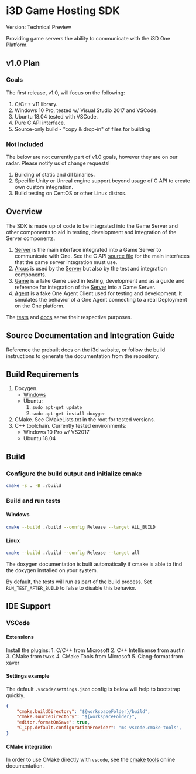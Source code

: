 # i3D Game Hosting SDK

Version: Technical Preview

Providing game servers the ability to communicate with the i3D One Platform.

## v1.0 Plan

### Goals

The first release, v1.0, will focus on the following:

1. C/C++ v11 library.
2. Windows 10 Pro, tested w/ Visual Studio 2017 and VSCode.
3. Ubuntu 18.04 tested with VSCode.
4. Pure C API interface.
5. Source-only build - "copy & drop-in" of files for building

### Not Included

The below are not currently part of v1.0 goals, however they are on our radar. Please notify us of change requests!

1. Building of static and dll binaries.
2. Specific Unity or Unreal engine support beyond usage of C API to create own custom integration.
3. Build testing on CentOS or other Linux distros.

## Overview

The SDK is made up of code to be integrated into the Game Server and other components to aid in testing, development and integration of the Server components.

1. [Server](one/server/readme.md) is the main interface integrated into a Game Server to communicate with One. See the C API [source file](one/server/c_api.h) for the main interfaces that the game server integration must use.
2. [Arcus](one/arcus/readme.md) is used by the [Server]() but also by the test and integration components.
3. [Game](one/game/readme.md) is a fake Game used in testing, development and as a guide and reference for integration of the [Server]() into a Game Server.
4. [Agent](one/agent/readme.md) is a fake One Agent Client used for testing and development. It simulates the behavior of a One Agent connecting to a real Deployment on the One platform.

The [tests](one/tests/readme.md) and [docs](one/docs/readme.md) serve their respective purposes.

## Source Documentation and Integration Guide

Reference the prebuilt docs on the i3d website, or follow the build instructions to generate the documentation from the repository.

## Build Requirements

1. Doxygen.
    - [Windows](https://www.doxygen.nl/manual/install.html#install_bin_windows)
    - Ubuntu:
        1. `sudo apt-get update`
        2. `sudo apt-get install doxygen`
2. CMake. See CMakeLists.txt in the root for tested versions.
3. C++ toolchain. Currently tested environments:
    - Windows 10 Pro w/ VS2017
    - Ubuntu 18.04

## Build

### Configure the build output and initialize cmake

```bash
cmake -s . -B ./build
```

### Build and run tests

#### Windows

```bash
cmake --build ./build --config Release --target ALL_BUILD
```

#### Linux

```bash
cmake --build ./build --config Release --target all
```

The doxygen documentation is built automatically if cmake is able to find the doxygen installed on your system.

By default, the tests will run as part of the build process. Set `RUN_TEST_AFTER_BUILD` to false to disable this behavior.

## IDE Support

### VSCode

#### Extensions

Install the plugins:
    1. C/C++ from Microsoft
    2. C++ Intellisense from austin
    3. CMake from twxs
    4. CMake Tools from Microsoft
    5. Clang-format from xaver

#### Settings example

The default `.vscode/settings.json` config is below will help to bootstrap quickly.

```json
{
    "cmake.buildDirectory": "${workspaceFolder}/build",
    "cmake.sourceDirectory": "${workspaceFolder}",
    "editor.formatOnSave": true,
    "C_Cpp.default.configurationProvider": "ms-vscode.cmake-tools",
}
```

#### CMake integration

In order to use CMake directly with `vscode`, see the [cmake tools](https://vector-of-bool.github.io/docs/vscode-cmake-tools/getting_started.html#cmake-tools-quick-start) online documentation.
